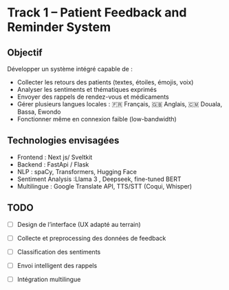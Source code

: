  
# Track 1 – Patient Feedback and Reminder System

## Objectif
Développer un système intégré capable de :
- Collecter les retours des patients (textes, étoiles, émojis, voix)
- Analyser les sentiments et thématiques exprimés
- Envoyer des rappels de rendez-vous et médicaments
- Gérer plusieurs langues locales : 🇫🇷 Français, 🇬🇧 Anglais, 🇨🇲 Douala, Bassa, Ewondo
- Fonctionner même en connexion faible (low-bandwidth)

## Technologies envisagées
- Frontend : Next js/ Sveltkit
- Backend : FastApi / Flask
- NLP : spaCy, Transformers, Hugging Face
- Sentiment Analysis :Llama 3 ,  Deepseek, fine-tuned BERT
- Multilingue : Google Translate API, TTS/STT (Coqui, Whisper)

## TODO
- [ ] Design de l’interface (UX adapté au terrain)
- [ ] Collecte et preprocessing des données de feedback
- [ ] Classification des sentiments
- [ ] Envoi intelligent des rappels
- [ ] Intégration multilingue

 